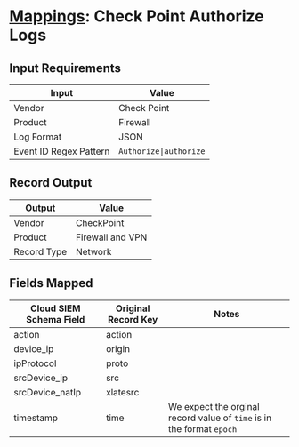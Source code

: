 # [Mappings](README.md): Check Point Authorize Logs

## Input Requirements

|Input|Value|
|-----|-----|
|Vendor|Check Point|
|Product|Firewall|
|Log Format|JSON|
|Event ID Regex Pattern|`Authorize\|authorize`|

## Record Output

|Output|Value|
|------|-----|
|Vendor|CheckPoint|
|Product|Firewall and VPN|
|Record Type|Network|

## Fields Mapped

|Cloud SIEM Schema Field|Original Record Key|Notes|
|-----------------------|-------------------|-----|
|action|action||
|device_ip|origin||
|ipProtocol|proto||
|srcDevice_ip|src||
|srcDevice_natIp|xlatesrc||
|timestamp|time|We expect the orginal record value of `time` is in the format `epoch`|

